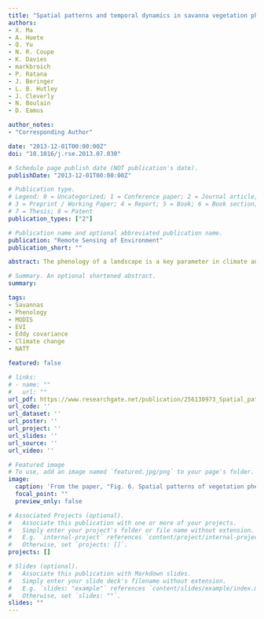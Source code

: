 ```yaml
---
title: "Spatial patterns and temporal dynamics in savanna vegetation phenology across the North Australian Tropical Transect"
authors:
- X. Ma
- A. Huete
- Q. Yu
- N. R. Coupe
- K. Davies
- markbroich
- P. Ratana
- J. Beringer
- L. B. Hutley
- J. Cleverly
- N. Boulain
- D. Eamus

author_notes:
- "Corresponding Author"

date: "2013-12-01T00:00:00Z"
doi: "10.1016/j.rse.2013.07.030"

# Schedule page publish date (NOT publication's date).
publishDate: "2013-12-01T00:00:00Z"

# Publication type.
# Legend: 0 = Uncategorized; 1 = Conference paper; 2 = Journal article;
# 3 = Preprint / Working Paper; 4 = Report; 5 = Book; 6 = Book section;
# 7 = Thesis; 8 = Patent
publication_types: ["2"]

# Publication name and optional abbreviated publication name.
publication: "Remote Sensing of Environment"
publication_short: ""

abstract: The phenology of a landscape is a key parameter in climate and biogeochemical cycle models and its correct representation is central to the accurate simulation of carbon, water and energy exchange between the land surface and the atmosphere. Whereas biogeographic phenological patterns and shifts have received much attention in temperate ecosystems, much less is known about the phenology of savannas, despite their sensitivity to climate change and their coverage of approximately one eighth of the global land surface. Savannas are complex assemblages of multiple tree, shrub, and grass vegetation strata, each with variable phenological responses to seasonal climate and environmental variables. The objectives of this study were to investigate biogeographical and inter-annual patterns in savanna phenology along a 1100 km ecological rainfall gradient, known as North Australian Tropical Transect (NATT), encompassing humid coastal Eucalyptus forests and woodlands to xeric inland Acacia woodlands and shrublands. Key phenology transition dates (start, peak, end, and length of seasonal greening periods) were extracted from 13 years (2000–2012) of Moderate Resolution Imaging Spectroradiometer (MODIS) Enhanced Vegetation Index (EVI) data using Singular Spectrum Analysis (SSA). Two distinct biogeographical patterns in phenology were observed, controlled by different climate systems. The northern (mesic) portion of the transect, from 12°S, to around 17.7°S, was influenced by the Inter-Tropical Convergence Zone (ITCZ) seasonal monsoon climate system, resulting in strong latitudinal shifts in phenology patterns, primarily associated with the functional response of the C4 grass layer. Both the start and end of the greening (enhanced vegetation activity) season occurred earlier in the northern tropical savannas and were progressively delayed towards the southern limit of the Eucalyptus-dominated savannas resulting in relatively stable length of greening periods. In contrast, the southern xeric portion of the study area was largely decoupled from monsoonal influences and exhibited highly variable phenology that was largely rainfall pulse driven. The seasonal greening periods were generally shorter but fluctuated widely from no detectable greening during extended drought periods to length of greening seasons that exceeded those in the more mesic northern savannas in some wet years. This was in part due to more extreme rainfall variability, as well as a C3/C4 grass-forb understory that provided the potential for extended greening periods. Phenology of Acacia dominated savannas displayed a much greater overall responsiveness to hydroclimatic variability. The variance in annual precipitation alone could explain 80% of the variances in the length of greening season across the major vegetation groups. We also found that increased variation in the timing of phenology was coupled with a decreasing tree-grass ratio. We further compared the satellite-based phenology results with tower-derived measures of Gross Ecosystem Production (GEP) fluxes at three sites over two contrasting savanna classes. We found good convergence between MODIS EVI and tower GEP, thereby confirming the potential to link these two independent data sources to better understand savanna ecosystem functioning.

# Summary. An optional shortened abstract.
summary: 

tags:
- Savannas
- Phenology
- MODIS
- EVI
- Eddy covariance
- Climate change
- NATT

featured: false

# links:
# - name: ""
#   url: ""
url_pdf: https://www.researchgate.net/publication/256130973_Spatial_patterns_and_temporal_dynamics_in_savanna_vegetation_phenology_across_the_North_Australian_Tropical_Transect
url_code: ''
url_dataset: ''
url_poster: ''
url_project: ''
url_slides: ''
url_source: ''
url_video: ''

# Featured image
# To use, add an image named `featured.jpg/png` to your page's folder. 
image:
  caption: 'From the paper, "Fig. 6. Spatial patterns of vegetation phenology over the NATT study area along with rainfall anomalies across four representative hydrological years. (A) Standardized anomaly of annual precipitation; (B) Start of Greening Season (SGS); (C) Peak of Greening Season (PGS); (D) End of Greening Season (EGS); (E) Length of Greening Season (LGS). Four representative years we selected were; 2001–2002 (normal/light drought year); 2005–2006 (wet year); 2007–2008 (drought year); 2010–2011 (wet year). The filled pixels (gray shaded areas) are either water body, low MODIS QA, or without detectable phenology." '
  focal_point: ""
  preview_only: false

# Associated Projects (optional).
#   Associate this publication with one or more of your projects.
#   Simply enter your project's folder or file name without extension.
#   E.g. `internal-project` references `content/project/internal-project/index.md`.
#   Otherwise, set `projects: []`.
projects: []

# Slides (optional).
#   Associate this publication with Markdown slides.
#   Simply enter your slide deck's filename without extension.
#   E.g. `slides: "example"` references `content/slides/example/index.md`.
#   Otherwise, set `slides: ""`.
slides: ""
---
```



